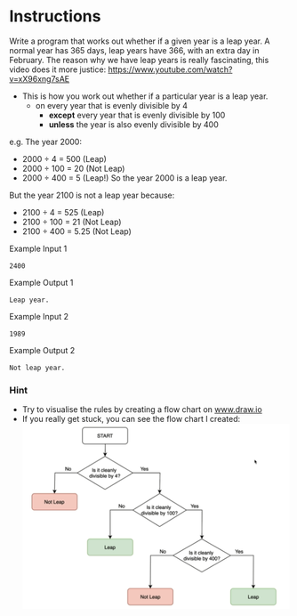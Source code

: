 # Instructions
Write a program that works out whether if a given year is a leap year. A normal year has 365 days, leap years have 366, 
with an extra day in February. The reason why we have leap years is really fascinating, this video does it more justice:
https://www.youtube.com/watch?v=xX96xng7sAE

* This is how you work out whether if a particular year is a leap year.
    - on every year that is evenly divisible by 4 
      - **except** every year that is evenly divisible by 100 
      - **unless** the year is also evenly divisible by 400

e.g. The year 2000:
- 2000 ÷ 4 = 500 (Leap)
- 2000 ÷ 100 = 20 (Not Leap)
- 2000 ÷ 400 = 5 (Leap!)
So the year 2000 is a leap year.

But the year 2100 is not a leap year because:
- 2100 ÷ 4 = 525 (Leap)
- 2100 ÷ 100 = 21 (Not Leap)
- 2100 ÷ 400 = 5.25 (Not Leap)

Example Input 1
```
2400
```
Example Output 1
```
Leap year.
```

Example Input 2
```
1989
```
Example Output 2
```
Not leap year.
```

### Hint
- Try to visualise the rules by creating a flow chart on www.draw.io
- If you really get stuck, you can see the flow chart I created:
![img.png](img.png)